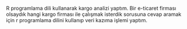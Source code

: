 R programlama dili kullanarak kargo analizi yaptım. Bir e-ticaret firması olsaydık hangi kargo firması ile çalışmak isterdik sorusuna cevap aramak için r programlama dilini kullanıp veri kazıma işlemi yaptım.
